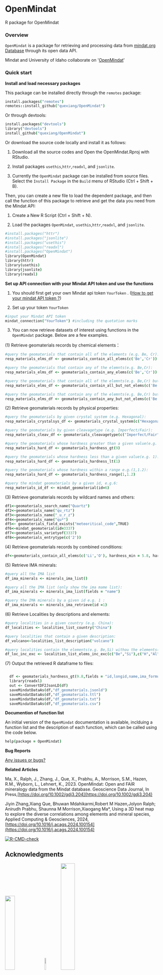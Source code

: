 # OpenMindat
R package for OpenMindat

### Overview
`OpenMindat` is a package for retrieving and processing data from [mindat.org Database](https://www.mindat.org/) through its open data API.

Mindat and University of Idaho collaborate on '[OpenMindat](https://www.mindat.org/mesg-567769.html)'

### Quick start


**Install and load necessary packages**

This package can be installed directly through the `remotes` package:

```coffee
install.packages("remotes")
remotes::install_github("quexiang/OpenMindat")
```


Or through devtools:

```coffee
install.packages("devtools")
library("devtools")
install_github("quexiang/OpenMindat")
```

Or download the source code locally and install it as follows:

  1. Download all the source codes and Open the OpenMindat.Rproj with RStudio.
  
  2. Install packages `usethis`,`httr`,`readxl`, and `jsonlite`. 
  
  3. Currently the `OpenMindat` package can be installed from source files. Select the `Install Package` in the `Build` menu of RStudio (Ctrl + Shift + B). 


Then, you can create a new file to load the dependent package, and then call the function of this package to retrieve and get the data you need from the Mindat API:

1. Create a New R Script (Ctrl + Shift + N).

2. Load the packages `OpenMindat`, `usethis`,`httr`,`readxl`, and `jsonlite`. 


```coffee
#install.packages("httr")
#install.packages("jsonlite")
#install.packages("usethis")
#install.packages("readxl")
#install.packages("OpenMindat")
library(OpenMindat)
library(httr)
library(usethis)
library(jsonlite)
library(readxl)
```

**Set up API connection with your Mindat API token and use the functions**

1. You should first get your own Mindat api token `YourToken` . ([How to get your mindat API token ?](https://www.mindat.org/a/how_to_get_my_mindat_api_key))

2. Set up your token `YourToken`

```coffee
#input your Mindat API token
mindat_connection("YourToken") #including the quotation marks
```

3. You can now retrieve datasets of interest using functions in the `OpenMindat` package. Below are a few examples.

(1) Retrieve geomaterials records by chemical elements：
```coffee
#query the geomaterials that contain all of the elements (e.g. Be, Cr):
resp_materials_elms_df <- geomaterials_contain_all_elems(c('Be','Cr'))

#query the geomaterials that contain any of the elemnts(e.g. Be,Cr):
resp_materials_elms_df <- geomaterials_contain_any_elems(c('Be','Cr'))

#query the geomaterials that contain all of the elemnts(e.g. Be,Cr) but without the element (e.g. H):
resp_materials_elms_df <- geomaterials_contain_all_but_not_elems(c('Be','Cr'),c('H'))

#query the geomaterials that contain any of the elemnts(e.g. Be,Cr) but without the element (e.g. H):
resp_materials_elms_df <- geomaterials_contain_any_but_not_elems(c('Be','Cr'),c('H'))
```

(2) Retrieve geomaterials records by physical properties:
```coffee
#query the geomaterials by given crystal system (e.g. Hexagonal):
resp_materials_crystalsys_df <- geomaterials_crystal_system(c("Hexagonal"))

#query the geomaterials by given cleavagetype (e.g. Imperfect/Fair):
resp_materials_cleav_df <- geomaterials_cleavagetype(c("Imperfect/Fair"))

#query the geomaterials whose hardness greater than a given value(e.g. 9):
resp_materials_hard_df <- geomaterials_hardness_gt(9)

#query the geomaterials whose hardness less than a given value(e.g. 1):
resp_materials_hard_df <- geomaterials_hardness_lt(1)

#query the geomaterials whose hardness within a range e.g.(1,1.2):
resp_materials_hard_df <- geomaterials_hardness_range(1,1.2)

#query the mindat geomaterials by a given id, e.g.6: 
resp_materials_id_df <- mindat_geomaterial(id=6)
```

(3) Retrieve geomaterials records by wildcard names and others:
```coffee
df1<-geomaterials_search_name("Quartz")
df2<-geomaterials_name("qu_rtz")
df3<-geomaterials_name("_u_r_z")
df4<-geomaterials_name("qu*")
df5<- geomaterials_field_exists("meteoritical_code",TRUE)
df6<-mindat_geomaterial(id=3337)
df7<-geomaterials_varietyof(3337)
df8<-geomaterials_entrytype(c('2'))
```
(4) Retrieve geomaterials records by combined conditions:
```coffee
df<-geomaterials_contain_all_elems(c('Li','O'), hardness_min = 5.8, hardness_max = 6, crystal_system = "Triclinic",ima_status = "APPROVED",entrytype = 0)
```
(5) Retrieve IMA minerals:
```coffee
#query all the IMA list
df_ima_minerals <- minerals_ima_list()

#query all the IMA list (only show the ima mame list):
df_ima_minerals <- minerals_ima_list(fields = "name")

#query the IMA minerals by a given id e.g. 1 :
df_ima_minerals <- minerals_ima_retrieve(id =1)

```
(6) Retrieve Localities by descriptions and elements:
```coffee
#query localities in a given country (e.g. China):
df_localities <- localities_list_country("China")

#query localities that contain a given description:
df_volcano<-localities_list_description("volcano")

#query localities contain the elements(e.g. Be,Si) withou the elements(e.g. H,Al) :
df_loc_inc_exc <- localities_list_elems_inc_exc(c("Be","Si"),c("H","Al"))
```
(7) Output the retrieved R dataframe to files:
```coffee

  df <- geomaterials_hardness_gt(9.8,fields = "id,longid,name,ima_formula")
  library(readxl)
  out <- ConvertDF2JsonLD(df)
  saveMindatDataAs(df,"df_geomaterials.jsonld")
  saveMindatDataAs(df,"df_geomaterials.ttl")
  saveMindatDataAs(df,"df_geomaterials.txt")
  saveMindatDataAs(df,"df_geomaterials.csv")

```

**Documention of function list**

An initial version of the `OpenMindat` documentation is available, inclduing a function list and the description of each function, which can be called using the code below.
```coffee
help(package = OpenMindat)

```

**Bug Reports**

[Any issues or bugs?](https://github.com/quexiang/OpenMindat/issues )

**Related Articles**

Ma, X., Ralph, J., Zhang, J., Que, X., Prabhu, A., Morrison, S.M., Hazen, R.M., Wyborn, L., Lehnert, K., 2023. OpenMindat: Open and FAIR mineralogy data from the Mindat database. Geoscience Data Journal, In Press,[https://doi.org/10.1002/gdj3.204](https://doi.org/10.1002/gdj3.204)


Jiyin Zhang,Xiang Que, Bhuwan Mdahikarmi,Robert M Hazen,Jolyon Ralph; Anirudh Prabhu, Shaunna M Morrison,Xiaogang Ma*, Using a 3D heat map to explore the diverse correlations among elements and mineral species, Applied Computing & Geosciences, 2024, [https://doi.org/10.1016/j.acags.2024.100154](https://doi.org/10.1016/j.acags.2024.100154) 


[![R-CMD-check](https://github.com/quexiang/OpenMindat/actions/workflows/R-CMD-check.yaml/badge.svg)](https://github.com/quexiang/OpenMindat/actions/workflows/R-CMD-check.yaml)

## Acknowledgments

<p float="left">
        <img src="https://github.com/quexiang/OpenMindat/tree/main/inst/Logo/mindat2017.png?raw=true"  width="25%">
        <img src="https://github.com/quexiang/OpenMindat/tree/main/inst/Logo/NSF_Official_logo_Low_Res.png?raw=true"  width="10%">
        <img src="https://github.com/quexiang/OpenMindat/tree/main/inst/Logo/ui_black_white.png?raw=true"  width="30%">
</p>

- This work is supported by NSF, Award #2126315.
